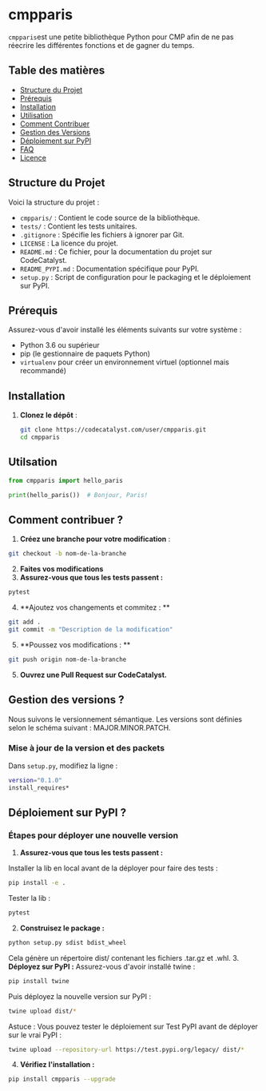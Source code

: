 # cmpparis

`cmpparis`est une petite bibliothèque Python pour CMP afin de ne pas réecrire les différentes fonctions et de gagner du temps.

## Table des matières

- [Structure du Projet](#structure-du-projet)
- [Prérequis](#prérequis)
- [Installation](#installation)
- [Utilisation](#utilisation)
- [Comment Contribuer](#comment-contribuer)
- [Gestion des Versions](#gestion-des-versions)
- [Déploiement sur PyPI](#déploiement-sur-pypi)
- [FAQ](#faq)
- [Licence](#licence)

## Structure du Projet

Voici la structure du projet :

- `cmpparis/` : Contient le code source de la bibliothèque.
- `tests/` : Contient les tests unitaires.
- `.gitignore` : Spécifie les fichiers à ignorer par Git.
- `LICENSE` : La licence du projet.
- `README.md` : Ce fichier, pour la documentation du projet sur CodeCatalyst.
- `README_PYPI.md` : Documentation spécifique pour PyPI.
- `setup.py` : Script de configuration pour le packaging et le déploiement sur PyPI.

## Prérequis

Assurez-vous d'avoir installé les éléments suivants sur votre système :

- Python 3.6 ou supérieur
- pip (le gestionnaire de paquets Python)
- `virtualenv` pour créer un environnement virtuel (optionnel mais recommandé)

## Installation

1. **Clonez le dépôt** :

   ```bash
   git clone https://codecatalyst.com/user/cmpparis.git
   cd cmpparis
   ```

## Utilsation

```python
from cmpparis import hello_paris

print(hello_paris())  # Bonjour, Paris!
```

## Comment contribuer ? 

1. **Créez une branche pour votre modification** :
```bash
git checkout -b nom-de-la-branche
```
2. **Faites vos modifications**
3. **Assurez-vous que tous les tests passent :**
```bash
pytest
```
4. **Ajoutez vos changements et commitez : **
```bash
git add .
git commit -m "Description de la modification"
```
5. **Poussez vos modifications : **
```bash
git push origin nom-de-la-branche
```
5. **Ouvrez une Pull Request sur CodeCatalyst.**

## Gestion des versions ? 
Nous suivons le versionnement sémantique. Les versions sont définies selon le schéma suivant : MAJOR.MINOR.PATCH.

### Mise à jour de la version et des packets
Dans `setup.py`, modifiez la ligne :
```bash
version="0.1.0"
install_requires*
```

## Déploiement sur PyPI ? 
### Étapes pour déployer une nouvelle version

1. **Assurez-vous que tous les tests passent :**

Installer la lib en local avant de la déployer pour faire des tests :
```bash
pip install -e .
```

Tester la lib : 
```bash
pytest
```
2. **Construisez le package :**
```bash
python setup.py sdist bdist_wheel
```
Cela génère un répertoire dist/ contenant les fichiers .tar.gz et .whl.
3. **Déployez sur PyPI :**
Assurez-vous d'avoir installé twine :
```bash
pip install twine
```
Puis déployez la nouvelle version sur PyPI :
```bash
twine upload dist/*
```
Astuce : Vous pouvez tester le déploiement sur Test PyPI avant de déployer sur le vrai PyPI :
```bash
twine upload --repository-url https://test.pypi.org/legacy/ dist/*
```
4. **Vérifiez l'installation :**
```bash
pip install cmpparis --upgrade
```